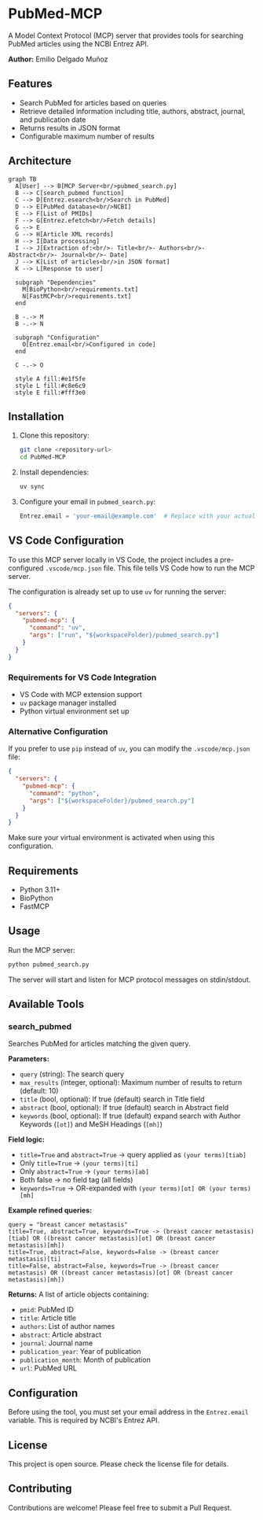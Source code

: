 # PubMed-MCP

A Model Context Protocol (MCP) server that provides tools for searching PubMed articles using the NCBI Entrez API.

**Author:** Emilio Delgado Muñoz

## Features

- Search PubMed for articles based on queries
- Retrieve detailed information including title, authors, abstract, journal, and publication date
- Returns results in JSON format
- Configurable maximum number of results

## Architecture

```mermaid
graph TB
  A[User] --> B[MCP Server<br/>pubmed_search.py]
  B --> C[search_pubmed function]
  C --> D[Entrez.esearch<br/>Search in PubMed]
  D --> E[PubMed database<br/>NCBI]
  E --> F[List of PMIDs]
  F --> G[Entrez.efetch<br/>Fetch details]
  G --> E
  G --> H[Article XML records]
  H --> I[Data processing]
  I --> J[Extraction of:<br/>- Title<br/>- Authors<br/>- Abstract<br/>- Journal<br/>- Date]
  J --> K[List of articles<br/>in JSON format]
  K --> L[Response to user]

  subgraph "Dependencies"
    M[BioPython<br/>requirements.txt]
    N[FastMCP<br/>requirements.txt]
  end

  B -.-> M
  B -.-> N

  subgraph "Configuration"
    O[Entrez.email<br/>Configured in code]
  end

  C -.-> O

  style A fill:#e1f5fe
  style L fill:#c8e6c9
  style E fill:#fff3e0
```

## Installation

1. Clone this repository:
   ```bash
   git clone <repository-url>
   cd PubMed-MCP
   ```

2. Install dependencies:
   ```bash
   uv sync
   ```

3. Configure your email in `pubmed_search.py`:
   ```python
   Entrez.email = 'your-email@example.com'  # Replace with your actual email
   ```

## VS Code Configuration

To use this MCP server locally in VS Code, the project includes a pre-configured `.vscode/mcp.json` file. This file tells VS Code how to run the MCP server.

The configuration is already set up to use `uv` for running the server:

```json
{
  "servers": {
    "pubmed-mcp": {
      "command": "uv",
      "args": ["run", "${workspaceFolder}/pubmed_search.py"]
    }
  }
}
```

### Requirements for VS Code Integration

- VS Code with MCP extension support
- `uv` package manager installed
- Python virtual environment set up

### Alternative Configuration

If you prefer to use `pip` instead of `uv`, you can modify the `.vscode/mcp.json` file:

```json
{
  "servers": {
    "pubmed-mcp": {
      "command": "python",
      "args": ["${workspaceFolder}/pubmed_search.py"]
    }
  }
}
```

Make sure your virtual environment is activated when using this configuration.

## Requirements

- Python 3.11+
- BioPython
- FastMCP

## Usage

Run the MCP server:

```bash
python pubmed_search.py
```

The server will start and listen for MCP protocol messages on stdin/stdout.

## Available Tools

### search_pubmed

Searches PubMed for articles matching the given query.

**Parameters:**
- `query` (string): The search query
- `max_results` (integer, optional): Maximum number of results to return (default: 10)
 - `title` (bool, optional): If true (default) search in Title field
 - `abstract` (bool, optional): If true (default) search in Abstract field
 - `keywords` (bool, optional): If true (default) expand search with Author Keywords (`[ot]`) and MeSH Headings (`[mh]`)

**Field logic:**
- `title=True` and `abstract=True` -> query applied as `(your terms)[tiab]`
- Only `title=True` -> `(your terms)[ti]`
- Only `abstract=True` -> `(your terms)[ab]`
- Both false -> no field tag (all fields)
- `keywords=True` -> OR-expanded with `(your terms)[ot] OR (your terms)[mh]`

**Example refined queries:**

```text
query = "breast cancer metastasis"
title=True, abstract=True, keywords=True -> (breast cancer metastasis)[tiab] OR ((breast cancer metastasis)[ot] OR (breast cancer metastasis)[mh])
title=True, abstract=False, keywords=False -> (breast cancer metastasis)[ti]
title=False, abstract=False, keywords=True -> (breast cancer metastasis) OR ((breast cancer metastasis)[ot] OR (breast cancer metastasis)[mh])
```

**Returns:**
A list of article objects containing:

- `pmid`: PubMed ID
- `title`: Article title
- `authors`: List of author names
- `abstract`: Article abstract
- `journal`: Journal name
- `publication_year`: Year of publication
- `publication_month`: Month of publication
- `url`: PubMed URL

## Configuration

Before using the tool, you must set your email address in the `Entrez.email` variable. This is required by NCBI's Entrez API.

## License

This project is open source. Please check the license file for details.

## Contributing

Contributions are welcome! Please feel free to submit a Pull Request.
